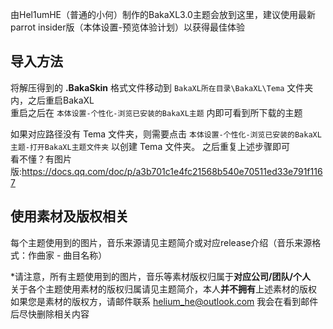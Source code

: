 由Hel1umHE（普通的小何）制作的BakaXL3.0主题会放到这里，建议使用最新parrot insider版（本体设置-预览体验计划）以获得最佳体验  

## 导入方法

将解压得到的 **.BakaSkin** 格式文件移动到 `BakaXL所在目录\BakaXL\Tema` 文件夹内，之后重启BakaXL  
重启之后在 `本体设置-个性化-浏览已安装的BakaXL主题` 内即可看到所下载的主题

如果对应路径没有 Tema 文件夹，则需要点击 `本体设置-个性化-浏览已安装的BakaXL主题-打开BakaXL主题文件夹` 以创建 Tema 文件夹。
之后重复上述步骤即可  
看不懂？有图片版:https://docs.qq.com/doc/p/a3b701c1e4fc21568b540e70511ed33e791f1167

## 使用素材及版权相关

每个主题使用到的图片，音乐来源请见主题简介或对应release介绍（音乐来源格式：作曲家 - 曲目名称）

*请注意，所有主题使用到的图片，音乐等素材版权归属于**对应公司/团队/个人**  
关于各个主题使用素材的版权归属请见主题简介，本人**并不拥有**上述素材的版权  
如果您是素材的版权方，请邮件联系 helium_he@outlook.com 我会在看到邮件后尽快删除相关内容
